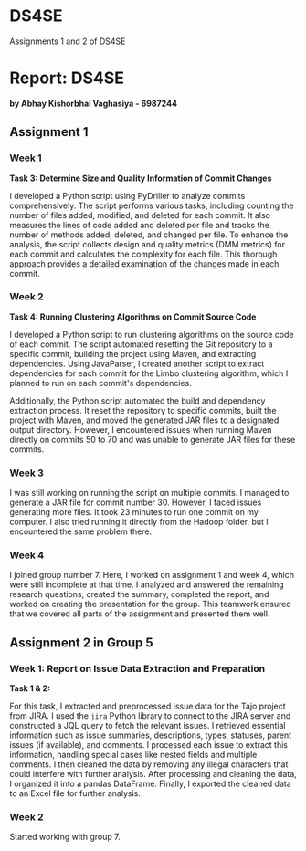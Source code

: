 # DS4SE
Assignments 1 and 2 of DS4SE

# Report: DS4SE

**by Abhay Kishorbhai Vaghasiya - 6987244**

## Assignment 1

### Week 1

**Task 3: Determine Size and Quality Information of Commit Changes**

I developed a Python script using PyDriller to analyze commits comprehensively. The script performs various tasks, including counting the number of files added, modified, and deleted for each commit. It also measures the lines of code added and deleted per file and tracks the number of methods added, deleted, and changed per file. To enhance the analysis, the script collects design and quality metrics (DMM metrics) for each commit and calculates the complexity for each file. This thorough approach provides a detailed examination of the changes made in each commit.

### Week 2

**Task 4: Running Clustering Algorithms on Commit Source Code**

I developed a Python script to run clustering algorithms on the source code of each commit. The script automated resetting the Git repository to a specific commit, building the project using Maven, and extracting dependencies. Using JavaParser, I created another script to extract dependencies for each commit for the Limbo clustering algorithm, which I planned to run on each commit's dependencies.

Additionally, the Python script automated the build and dependency extraction process. It reset the repository to specific commits, built the project with Maven, and moved the generated JAR files to a designated output directory. However, I encountered issues when running Maven directly on commits 50 to 70 and was unable to generate JAR files for these commits.

### Week 3

I was still working on running the script on multiple commits. I managed to generate a JAR file for commit number 30. However, I faced issues generating more files. It took 23 minutes to run one commit on my computer. I also tried running it directly from the Hadoop folder, but I encountered the same problem there.

### Week 4

I joined group number 7. Here, I worked on assignment 1 and week 4, which were still incomplete at that time. I analyzed and answered the remaining research questions, created the summary, completed the report, and worked on creating the presentation for the group. This teamwork ensured that we covered all parts of the assignment and presented them well.

## Assignment 2 in Group 5

### Week 1: Report on Issue Data Extraction and Preparation

**Task 1 & 2:**

For this task, I extracted and preprocessed issue data for the Tajo project from JIRA. I used the `jira` Python library to connect to the JIRA server and constructed a JQL query to fetch the relevant issues. I retrieved essential information such as issue summaries, descriptions, types, statuses, parent issues (if available), and comments. I processed each issue to extract this information, handling special cases like nested fields and multiple comments. I then cleaned the data by removing any illegal characters that could interfere with further analysis. After processing and cleaning the data, I organized it into a pandas DataFrame. Finally, I exported the cleaned data to an Excel file for further analysis.


### Week 2

Started working with group 7.
